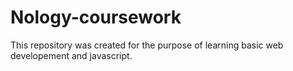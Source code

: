 # Nology-coursework

This repository was created for the purpose of learning basic web developement and javascript. 
